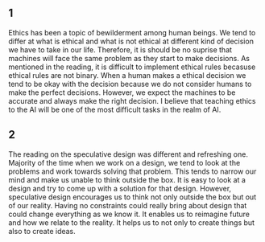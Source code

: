 ## 1

Ethics has been a topic of bewilderment among human beings. We tend to differ at what is ethical and what is not ethical at different kind of decision we have to take in our life. Therefore, it is should be no suprise that machines will face the same problem as they start to make decisions. As mentioned in the reading, it is difficult to implement ethical rules becasuse ethical rules are not binary. When a human makes a ethical decision we tend to be okay with the decision because we do not consider humans to make the perfect decisions. However, we expect the machines to be accurate and always make the right decision. I believe that teaching ethics to the AI will be one of the most difficult tasks in the realm of AI. 

## 2

The reading on the speculative design was different and refreshing one. Majority of the time when we work on a design, we tend to look at the problems and work towards solving that problem. This tends to narrow our mind and make us unable to think outside the box. It is easy to look at a design and try to come up with a solution for that design. However, speculative design encourages us to think not only outside the box but out of our reality. Having no constraints could really bring about design that could change everything as we know it. It enables us to reimagine future and how we relate to the reality. It helps us to not only to create things but also to create ideas.
